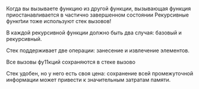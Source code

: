 Когда вы вызываете функцию из другой функции, вызывающая функция приостанавливается в частично завершенном состоянии
Рекурсивные функrtии тоже используют стек вызовов!

В каждой рекурсивной функции должно быть два случая: базовый и рекурсивный.

Стек поддерживает две операции: занесение и извлечение элементов.

Все вызовы фу11кций сохраняются в стеке вызово

Стек удобен, но у него есть своя цена: сохранение всей промежуточной информации может привести к значительным затратам
памяти.

